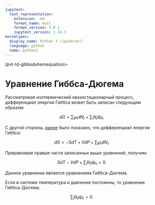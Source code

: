 ```yaml
---
jupytext:
  text_representation:
    extension: .md
    format_name: myst
    format_version: 3.0.1
    jupytext_version: 1.16.3
kernelspec:
  display_name: Python 3 (ipykernel)
  language: python
  name: python3
---
```


(pvt-td-gibbsduhemequation)=
# Уравнение Гиббса-Дюгема
Рассматривая изотермический квазистационарный процесс, дифференциал энергии Гиббса может быть записан следующим образом:

$$ dG = \sum_i \mu_i dN_i + \sum_i N_i d \mu_i. $$

С другой стороны, [ранее](TD-8-Helmholtz-Gibbs.md#pvt-td-helmholtzgibbs-gibbspartials) было показано, что дифференциал энергии Гиббса:

$$ dG = -S dT + V dP + \sum_i \mu_i dN_i. $$

Приравнивая правые части записанных выше уравнений, получим:

$$ S dT - V dP + \sum_i N_i d \mu_i = 0. $$

Данное уравнение является уравнением Гиббса-Дюгема.

Если в системе температура и давление постоянны, то уравнение Гиббса-Дюгема:

$$ \sum_i N_i d \mu_i = 0. $$
